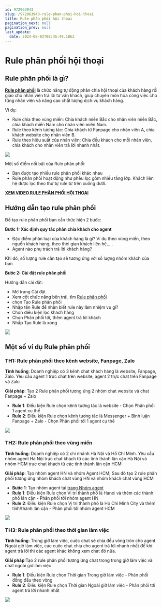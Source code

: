 ```yaml
---
id: 972963943
slug: /972963943-rule-phan-phoi-hoi-thoai
title: Rule phân phối hội thoại
pagination_next: null
pagination_prev: null
last_update:
  date: 2024-08-03T08:45:49.186Z
---
```


# Rule phân phối hội thoại

## Rule phân phối là gì?




**[Rule phân phối](https://app.subiz.com.vn/settings/rule-setting)** là chức năng tự động phân chia hội thoại của khách hàng rồi giao cho nhân viên trả lời tư vấn khách, giúp chuyên môn hóa công việc cho từng nhân viên và nâng cao chất lượng dịch vụ khách hàng.



Ví dụ: 

- Rule chia theo vùng miền: Chia khách miền Bắc cho nhân viên miền Bắc, chia khách miền Nam cho nhân viên miền Nam.
- Rule theo kênh tương tác: Chia khách từ Fanpage cho nhân viên A, chia khách website cho nhân viên B.
- Rule theo hiệu suất của nhân viên: Chia đều khách cho mỗi nhân viên, chia khách cho nhân viên trả lời nhanh nhất.


![](https://vcdn.subiz-cdn.com/file/fisfloqxzwzhewpbgppn_acpxkgumifuoofoosble/unnamed.png)




Một số điểm nổi bật của Rule phân phối:

- Bạn được tạo nhiều rule phân phối khác nhau
- Rule phân phối hoạt động như phễu lọc gồm nhiều tầng lớp. Khách liên hệ được lọc theo thứ tự rule từ trên xuống dưới.



**[XEM VIDEO RULE PHÂN PHỐI HỘI THOẠI](https://www.youtube.com/watch?v=58QX5R6Z0pc&t=2s)**
## Hướng dẫn tạo rule phân phối


Để tạo rule phân phối bạn cần thức hiện 2 bước:



**Bước 1: Xác định quy tắc phân chia khách cho agent**

- Đặc điểm phân loại của khách hàng là gì? Ví dụ theo vùng miền, theo nguồn khách hàng, theo thời gian khách liên hệ,....
- Agent nào phụ trách trả lời khách hàng?



Khi đó, số lượng rule cần tạo sẽ tương ứng với số lượng nhóm khách của bạn



**Bước 2: Cài đặt rule phân phối**

Hướng dẫn cài đặt:

- Mở trang Cài đặt
- Xem cột chức năng bên trái, tìm [Rule phân phối](https://app.subiz.com.vn/settings/rule-setting)
- chọn Tạo Rule phân phối
- Nhập tên Rule để nhận biết rule này làm nhiệm vụ gì?
- Chọn điều kiện lọc khách hàng
- Chọn Phân phối tới, thêm agent trả lời khách
- Nhấp Tạo Rule là xong




![](https://vcdn.subiz-cdn.com/file/fisfloqyflufhglwjsdy_acpxkgumifuoofoosble/unnamed.png)



## Một số ví dụ Rule phân phối

### TH1: Rule phân phối theo kênh website, Fanpage, Zalo




**Tình huống**: Doanh nghiệp có 3 kênh chat khách hàng là website, Fanpage, Zalo. Yêu cầu agent 1 trực chat trên website, agent 2 trực chat trên Fanpage và Zalo



**Giải pháp**: Tạo 2 Rule phân phối tương ứng 2 nhóm chat website và chat Fanpage + Zalo

- **Rule 1**: Điều kiện Rule chọn kênh tương tác là website - Chọn Phân phối 1 agent cụ thể
- **Rule 2**: Điều kiện Rule chọn kênh tương tác là Messenger + Bình luận Fanpage + Zalo - Chọn Phân phối tới 1 agent cụ thể




![](https://vcdn.subiz-cdn.com/file/fisfloqylbexlgduvalx_acpxkgumifuoofoosble/unnamed.gif)

### TH2: Rule phân phối theo vùng miền




**Tình huống**: Doanh nghiệp có 2 chi nhánh Hà Nội và Hồ Chí Minh. Yêu cầu nhóm agent Hà Nội trực chat khách từ các tỉnh thành lân cận Hà Nội và nhóm HCM trực chat khách từ các tỉnh thành lân cận HCM



**Giải pháp**: Tạo nhóm agent HN và nhóm Agent HCM; Sau đó tạo 2 rule phân phối tương ứng nhóm khách chat vùng HN và nhóm khách chat vùng HCM

- **Bước 1**: Tạo nhóm agent tại [trang Nhóm agent](https://app.subiz.com.vn/settings/agents-group)
- **Rule 1**: Điều kiện Rule chọn Vị trí thành phố là Hanoi và thêm các thành phố lân cận - Phân phối tới nhóm agent HN
- **Rule 2**: Điều kiện Rule chọn Vị trí thành phố là Ho Chi Minh City và thêm tỉnh/thành lân cận - Phân phối tới nhóm agent HCM


![](https://vcdn.subiz-cdn.com/file/fisfloqyvtbdyhxsheui_acpxkgumifuoofoosble/unnamed.gif)

### TH3: Rule phân phối theo thời gian làm việc


**Tình huống**: Trong giờ làm việc, cuộc chat sẽ chia đều vòng tròn cho agent. Ngoài giờ làm việc, các cuộc chat chia cho agent trả lời nhanh nhất để khi agent trả lời thì các agent khác không xem chat đó nữa.



**Giải pháp**:Tạo 2 rule phân phối tương ứng chat trong trong giờ làm việc và chat ngoài giờ làm việc

- **Rule 1**: Điều kiện Rule chọn Thời gian Trong giờ làm việc - Phân phối đồng đều theo vòng
- **Rule 2**: Điều kiện Rule chọn Thời gian Ngoài giờ làm việc - Phân phối tới agent trả lời nhanh nhất


![](https://vcdn.subiz-cdn.com/file/fisfloqzdjbeodywfmha_acpxkgumifuoofoosble/unnamed.gif)